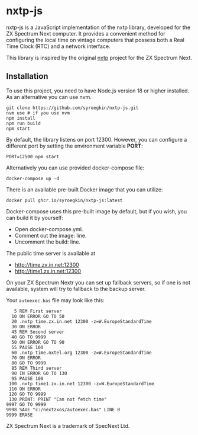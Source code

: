 # nxtp-js

nxtp-js is a JavaScript implementation of the nxtp library, developed for the ZX Spectrum Next computer. It provides a convenient method for configuring the local time on vintage computers that possess both a Real Time Clock (RTC) and a network interface.

This library is inspired by the original [nxtp](https://github.com/Threetwosevensixseven/nxtp) project for the ZX Spectrum Next.



## Installation

To use this project, you need to have Node.js version 18 or higher installed. As an alternative you can use nvm.


```shell
git clone https://github.com/syroegkin/nxtp-js.git
nvm use # if you use nvm
npm install
npm run build
npm start
```

By default, the library listens on port 12300. However, you can configure a different port by setting the environment variable **PORT**:

```shell
PORT=12500 npm start
```

Alternatively you can use provided docker-compose file:
```shell
docker-compose up -d
```

There is an available pre-built Docker image that you can utilize:
```shell
docker pull ghcr.io/syroegkin/nxtp-js:latest
```

Docker-compose uses this pre-built image by default, but if you wish, you can build it by yourself:
* Open docker-compose.yml.
* Comment out the image: line.
* Uncomment the build: line.


The public time server is available at 
* http://time.zx.in.net:12300
* http://time1.zx.in.net:12300

On your ZX Spectrum Nextr you can set up fallback servers, so if one is not available, system will try to fallback to the backup server.

Your `autoexec.bas` file may look like this:

```basic
   5 REM First server
  10 ON ERROR GO TO 50
  20 .nxtp time.zx.in.net 12300 -z=W.EuropeStandardTime
  30 ON ERROR
  45 REM Second server
  40 GO TO 9999
  50 ON ERROR GO TO 90
  55 PAUSE 100
  60 .nxtp time.nxtel.org 12300 -z=W.EuropeStandardTime
  70 ON ERROR
  80 GO TO 9999
  85 REM Third server
  90 IN ERROR GO TO 130
  95 PAUSE 100
 100 .nxtp time1.zx.in.net 12300 -z=W.EuropeStandardTime
 110 ON ERROR
 120 GO TO 9999
 130 PRINT: PRINT "Can not fetch time"
9997 GO TO 9999
9998 SAVE "c:/nextzxos/autoexec.bas" LINE 0
9999 ERASE

```

ZX Spectrum Next is a trademark of SpecNext Ltd.